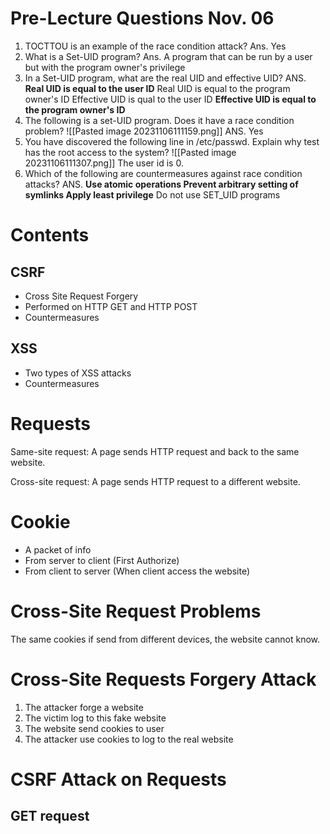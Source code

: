# Pre-Lecture Questions Nov. 06
1. TOCTTOU is an example of the race condition attack? Ans. Yes
2. What is a Set-UID program? Ans. A program that can be run by a user but with the program owner's privilege
3. In a Set-UID program, what are the real UID and effective UID?
ANS. 
**Real UID is equal to the user ID**
Real UID is equal to the program owner's ID
Effective UID is qual to the user ID
**Effective UID is equal to the program owner's ID**
4. The following is a set-UID program. Does it have a race condition problem? ![[Pasted image 20231106111159.png]] ANS. Yes
5. You have discovered the following line in /etc/passwd. Explain why test has the root access to the system?
![[Pasted image 20231106111307.png]]
The user id is 0. 
6. Which of the following are countermeasures against race condition attacks?
ANS. **Use atomic operations
Prevent arbitrary setting of symlinks
Apply least privilege**
Do not use SET_UID programs

# Contents
## CSRF 
- Cross Site Request Forgery 
- Performed on HTTP GET and HTTP POST
- Countermeasures
## XSS 
- Two types of XSS attacks
- Countermeasures

# Requests 
Same-site request: 
A page sends HTTP request and back to the same website. 

Cross-site request: 
A page sends HTTP request to a different website. 

# Cookie 
- A packet of info
- From server to client (First Authorize)
- From client to server (When client access the website)
# Cross-Site Request Problems
The same cookies if send from different devices, the website cannot know. 

# Cross-Site Requests Forgery Attack
1. The attacker forge a website
2. The victim log to this fake website
3. The website send cookies to user
4. The attacker use cookies to log to the real website

# CSRF Attack on Requests

## GET request





